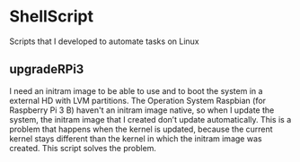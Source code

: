 # ShellScript
Scripts that I developed to automate tasks on Linux

## upgradeRPi3
I need an initram image to be able to use and to boot the system in a external HD with LVM partitions. The Operation System Raspbian (for Raspberry Pi 3 B) haven't an initram image native, so when I update the system, the initram image that I created don’t update automatically. This is a problem that happens when the kernel is updated, because the current kernel stays different than the kernel in which the initram image was created. This script solves the problem.
